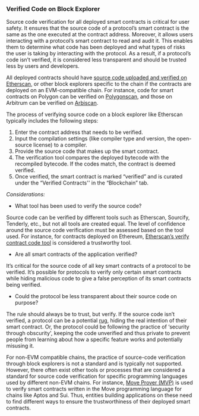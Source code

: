### Verified Code on Block Explorer

Source code verification for all deployed smart contracts is critical for user safety. It ensures that the source code of a protocol’s smart contract is the same as the one executed at the contract address. Moreover, it allows users interacting with a protocol’s smart contract to read and audit it. This enables them to determine what code has been deployed and what types of risks the user is taking by interacting with the protocol. As a result, if a protocol’s code isn’t verified, it is considered less transparent and should be trusted less by users and developers. 

All deployed contracts should have [source code uploaded and verified on Etherscan](https://docs.etherscan.io/tutorials/verifying-contracts-programmatically), or other block explorers specific to the chain if the contracts are deployed on an EVM-compatible chain. For instance, code for smart contracts on Polygon can be verified on [Polygonscan](https://mumbai.polygonscan.com/verifyContract), and those on Arbitrum can be verified on [Arbiscan](https://arbiscan.io/verifyContract). 

The process of verifying source code on a block explorer like Etherscan typically includes the following steps:
1. Enter the contract address that needs to be verified.  
2. Input the compilation settings (like compiler type and version, the open-source license) to a compiler. 
3. Provide the source code that makes up the smart contract.
4. The verification tool compares the deployed bytecode with the recompiled bytecode. If the codes match, the contract is deemed verified.
5. Once verified, the smart contract is marked “verified” and is curated under the “Verified Contracts'' in the “Blockchain” tab. 

*Considerations:*

* What tool has been used to verify the source code?




Source code can be verified by different tools such as Etherscan, Sourcify, Tenderly, etc., but not all tools are created equal. The level of confidence around the source code verification must be assessed based on the tool used. For instance, for contracts deployed on Ethereum, [Etherscan’s verify contract code tool](https://etherscan.io/verifyContract) is considered a trustworthy tool.

* Are all smart contracts of the application verified?




It’s critical for the source code of all key smart contracts of a protocol to be verified. It’s possible for protocols to verify only certain smart contracts while hiding malicious code to give a false perception of its smart contracts being verified.

* Could the protocol be less transparent about their source code on purpose? 




The rule should always be to trust, but verify. If the source code isn’t verified, a protocol can be a potential [rug](https://academy.binance.com/en/glossary/rug-pull), hiding the real intention of their smart contract. Or, the protocol could be following the practice of ‘security through obscurity', keeping the code unverified and thus private to prevent people from learning about how a specific feature works and potentially misusing it.

For non-EVM compatible chains, the practice of source-code verification through block explorers is not a standard and is typically not supported. However, there often exist other tools or processes that are considered a standard for source code verification for specific programming languages used by different non-EVM chains. For instance, [Move Prover (MVP)](https://arxiv.org/abs/2110.08362) is used to verify smart contracts written in the Move programming language for chains like Aptos and Sui. Thus, entities building applications on these need to find different ways to ensure the trustworthiness of their deployed smart contracts.
